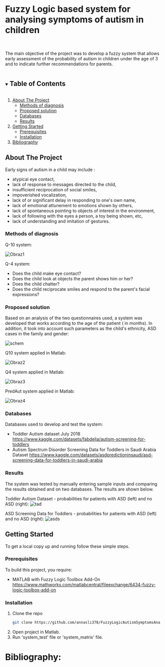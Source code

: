 # Fuzzy Logic based system for analysing symptoms of autism in children

<!-- PROJECT LOGO -->
<br />
  <p align="left">
    The main objective of the project was to develop a fuzzy system that allows early assessment of the probability of autism in children under the age of 3 and to indicate further recommendations for parents.
</p>

<!-- TABLE OF CONTENTS -->
<details open="open">
  <summary><h2 style="display: inline-block">Table of Contents</h2></summary>
  <ol>
    <li>
      <a href="#about-the-project">About The Project</a>
      <ul>
        <li><a href="#methods-of-diagnosis">Methods of diagnosis</a></li>
        <li><a href="#proposed-solution">Proposed solution</a></li>
        <li><a href="#databases">Databases</a></li>
        <li><a href="#results">Results</a></li>
      </ul>
    </li>
    <li>
      <a href="#getting-started">Getting Started</a>
      <ul>
        <li><a href="#prerequisites">Prerequisites</a></li>
        <li><a href="#installation">Installation</a></li>
      </ul>
    </li>
    <li><a href="#bibliography">Bibliography</a></li>
  </ol>
</details>

<!-- ABOUT THE PROJECT -->
## About The Project

Early signs of autism in a child may include : 
- atypical eye contact,
- lack of response to messages directed to the child,
- insufficient reciprocation of social smiles,
- impoverished vocalization,
- lack of or significant delay in responding to one's own name,
- lack of emotional attunement to emotions shown by others,
- lack of spontaneous pointing to objects of interest in the environment,
- lack of following with the eyes a person, a toy being shown, etc,
- lack of understanding and imitation of gestures.

### Methods of diagnosis
Q-10 system:

![Obraz1](https://github.com/annasli378/FuzzyLogicAutismSymptomsAnalysis/assets/86146614/21410b9c-63a8-4cc2-9616-cf0db50237f2)


Q-4 system:
- Does the child make eye contact?
- Does the child look at objects the parent shows him or her?
- Does the child chatter?
- Does the child reciprocate smiles and respond to the parent's facial expressions?

### Proposed solution

Based on an analysis of the two questionnaires used, a system was developed that works according to the age of the patient ( in months). In addition, it took into account such parameters as the child's ethnicity, ASD cases in the family and gender:

![schem](https://github.com/annasli378/FuzzyLogicAutismSymptomsAnalysis/assets/86146614/4bfa0123-bf31-4382-a5eb-473a632654a4)

Q10 system applied in Matlab:

![Obraz2](https://github.com/annasli378/FuzzyLogicAutismSymptomsAnalysis/assets/86146614/cef57a7f-826b-49ac-8f2c-487dbb7a867e)

Q4 system applied in Matlab:

![Obraz3](https://github.com/annasli378/FuzzyLogicAutismSymptomsAnalysis/assets/86146614/959b187f-a803-4ae5-a5f5-0c59716be7a9)

PredAut system applied in Matlab:

![Obraz4](https://github.com/annasli378/FuzzyLogicAutismSymptomsAnalysis/assets/86146614/03cb7ee8-3b0a-446e-b486-2f1c2153b961)


### Databases
Databases used to develop and test the system:
- Toddler Autism dataset July 2018 https://www.kaggle.com/datasets/fabdelja/autism-screening-for-toddlers 
- Autism Spectrum Disorder Screening Data for Toddlers in Saudi Arabia Dataset https://www.kaggle.com/datasets/asdpredictioninsaudi/asd-screening-data-for-toddlers-in-saudi-arabia

### Results

The system was tested by manually entering sample inputs and comparing the results obtained and on two databases. The results are shown below.

Toddler Autism Dataset - probabilities for patients with ASD (left) and no ASD (right):
![tad](https://github.com/annasli378/FuzzyLogicAutismSymptomsAnalysis/assets/86146614/fbdfeb5f-32fc-4d29-b3af-101968f5a325)

ASD Screening Data for Toddlers - probabilities for patients with ASD (left) and no ASD (right):
![asds](https://github.com/annasli378/FuzzyLogicAutismSymptomsAnalysis/assets/86146614/ca94b278-3285-4286-9544-08cda3388bb9)


<!-- GETTING STARTED -->
## Getting Started

To get a local copy up and running follow these simple steps.

### Prerequisites
To build this project, you require:
* MATLAB with Fuzzy Logic Toolbox Add-On
https://www.mathworks.com/matlabcentral/fileexchange/6434-fuzzy-logic-toolbox-add-on

### Installation
1. Clone the repo
   ```sh
   git clone https://github.com/annasli378/FuzzyLogicAutismSymptomsAnalysis.git
   ```
2. Open project in Matlab.
3. Run 'system_test' file or 'system_matrix' file.


# Bibliography:



<!-- README created using the following template -->
<!-- https://github.com/othneildrew/Best-README-Template -->
